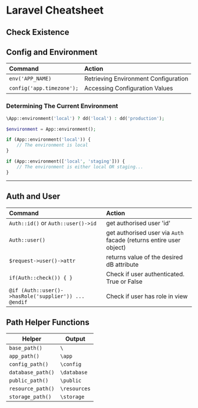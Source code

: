 # Laravel Cheatsheet

## Check Existence

## Config and Environment

| Command                   | Action                               |
| :------------------------ | :----------------------------------- |
| `env('APP_NAME)`          | Retrieving Environment Configuration |
| `config('app.timezone');` | Accessing Configuration Values       |


### Determining The Current Environment

```php
\App::environment('local') ? dd('local') : dd('production');
```

```php
$environment = App::environment();

if (App::environment('local')) {
    // The environment is local
}

if (App::environment(['local', 'staging'])) {
    // The environment is either local OR staging...
}
```



<hr>

## Auth and User

| Command                                              | Action                                                             |
| :--------------------------------------------------- | :----------------------------------------------------------------- |
| `Auth::id()` or `Auth::user()->id`                   | get authorised user 'id'                                           |
| `Auth::user()`                                       | get authorised user via `Auth` facade (returns entire user object) |
| `$request->user()->attr`                             | returns value of the desired dB attribute                          |
| `if(Auth::check()) { }`                              | Check if user authenticated. True or False                         |
| `@if (Auth::user()->hasRole('supplier')) ... @endif` | Check if user has role in view                                     |


## Path Helper Functions


| Helper            | Output       |
| ----------------- | ------------ |
| `base_path()`     | `\`          |
| `app_path()`      | `\app`       |
| `config_path()`   | `\config`    |
| `database_path()` | `\database`  |
| `public_path()`   | `\public`    |
| `resource_path()` | `\resources` |
| `storage_path()`  | `\storage`   |




